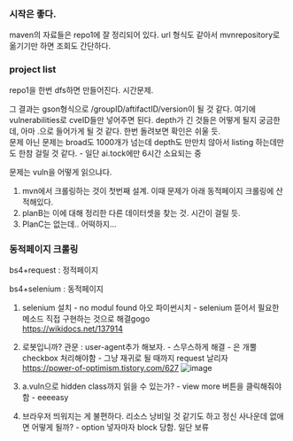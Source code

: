 ### 시작은 좋다.
maven의 자료들은 repo1에 잘 정리되어 있다. 
url 형식도 같아서 mvnrepository로 옮기기만 하면 조회도 간단하다.

### project list
repo1을 한번 dfs하면 만들어진다. 시간문제.

그 결과는 gson형식으로 /groupID/aftifactID/version이 될 것 같다. 
여기에 vulnerabilities로 cveID들만 넣어주면 된다. 
depth가 긴 것들은 어떻게 될지 궁금한데, 아마 .으로 들어가게 될 것 같다. 한번 돌려보면 확인은 쉬울 듯.<br>
문제 아닌 문제는 broad도 1000개가 넘는데 depth도 만만치 않아서 listing 하는데만도 한참 걸릴 것 같다. - 일단 ai.tock에만 6시간 소요되는 중

문제는 vuln을 어떻게 읽으냐다.
1) mvn에서 크롤링하는 것이 첫번째 설계. 이때 문제가 아래 동적페이지 크롤링에 산적해있다.
2) planB는 이에 대해 정리한 다른 데이터셋을 찾는 것. 시간이 걸릴 듯.
3) PlanC는 없는데.. 어떡하지...


### 동적페이지 크롤링
bs4+request : 정적페이지

bs4+selenium : 동적페이지

1) selenium 설치 - no modul found 아오 파이썬시치 - selenium 뜯어서 필요한 메소드 직접 구현하는 것으로 해결gogo
<br>https://wikidocs.net/137914
2) 로봇입니까? 관문 : user-agent추가 해보자. - 스무스하게 해결 - 은 개뿔 checkbox 처리해야함 - 그냥 재귀로 될 때까지 request 날리자
<br>https://power-of-optimism.tistory.com/627
![image](https://github.com/baejaeho18/mvn-crawler/assets/37645490/c80a7a07-2f1c-4da6-85f3-f50884286af6)

4) a.vuln으로 hidden class까지 읽을 수 있는가? - view more 버튼을 클릭해줘야 함 - eeeeasy
5) 브라우저 띄워지는 게 불편하다. 리소스 낭비일 것 같기도 하고 정신 사나운데 없애면 어떻게 될까? - option 넣자마자 block 당함. 일단 보류
